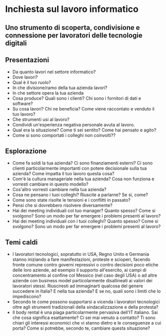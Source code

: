 # Inchiesta sul lavoro informatico 
## Uno strumento di scoperta, condivisione e connessione per lavoratori delle tecnologie digitali 

## Presentazioni
* Da quanto lavori nel settore informatico?
* Dove lavori?
* Qual è il tuo ruolo?
* In che divisione/ramo della tua azienda lavori?
* In che settore opera la tua azienda
* Cosa produce? Quali sono i clienti? Chi sono i fornitori di dati e software?
* Su cosa lavori? Chi ne beneficia? Come viene raccontato e venduto il tuo lavoro?
* Che strumenti usi al lavoro?
* Condividi un'esperienza negativa personale avuta al lavoro.
* Qual era la situazione? Come ti sei sentito? Come hai pensato e agito?
* Come si sono comportati i colleghi non coinvolti??
## Esplorazione
* Come fa soldi la tua azienda? Ci sono finanziamenti esterni? Ci sono clienti particolarmente importanti con potere decisionale sulla tua azienda? Come impatta il tuo lavoro questa cosa?
* Com'è la cultura manageriale nella tua azienda? Cosa non funziona e vorresti cambiare in questo modello?
* Cos'altro vorresti cambiare nella tua azienda?
* Cosa ne pensano i tuoi colleghi? Riuscite a parlarne? Se sì, come?
* Come sono state risolte le tensioni e i conflitti in passato?
* Pensi che si dovrebbero risolvere diversamente?
* Hai dei meeting individuali col tuo manager? Quanto spesso? Come si svolgono? Sono un modo per far emergere i problemi presenti al lavoro?
* Hai dei meeting individuali con i tuoi colleghi? Quanto spesso? Come si svolgono? Sono un modo per far emergere i problemi presenti al lavoro?

## Temi caldi
* I lavoratori tecnologici, sopratutto in USA, Regno Unito e Germania stanno iniziando a fare manifestazioni, proteste e scioperi, facendo fronte comune contro governi repressivi o contro decisioni poco etiche delle loro aziende, ad esempio il supporto all'esercito, ai campi di concentramento al confine col Messico (nel caso degli USA) o ad altre aziende con business model particolarmente disallineati ai valori dei lavoratori stessi. Riusciresti ad immaginarti qualcosa del genere succedere in Italia? E nella tua azienda? E se no, quali sono i limiti che lo impediscono?
* Secondo te come possono supportarsi a vicenda i lavoratori tecnologici oltre agli strumenti tradizionali della sindacalizzazione e della protesta?
* Il body rental è una piaga particolarmente pervasiva dell'IT italiano. Sai che cosa significa esattamente? Ci sei mai venuto a contatto? Ti sono chiari gli interessi economici che vi stanno dietro e le conseguenze a cui porta? Come si potrebbe, secondo te, cambiare questa situazione?
